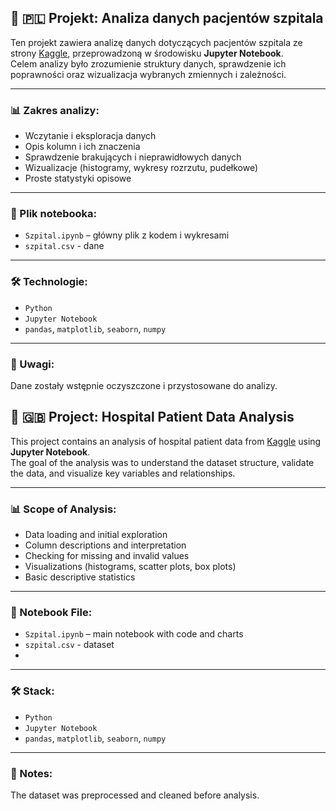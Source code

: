 ## 🏥 🇵🇱 Projekt: Analiza danych pacjentów szpitala

Ten projekt zawiera analizę danych dotyczących pacjentów szpitala ze strony [Kaggle](https://www.kaggle.com/datasets/saurabhshahane/patient-treatment-classification/data), przeprowadzoną w środowisku **Jupyter Notebook**.  
Celem analizy było zrozumienie struktury danych, sprawdzenie ich poprawności oraz wizualizacja wybranych zmiennych i zależności.

---

### 📊 Zakres analizy:
- Wczytanie i eksploracja danych
- Opis kolumn i ich znaczenia
- Sprawdzenie brakujących i nieprawidłowych danych
- Wizualizacje (histogramy, wykresy rozrzutu, pudełkowe)
- Proste statystyki opisowe

---

### 📁 Plik notebooka:
- `Szpital.ipynb` – główny plik z kodem i wykresami
- `szpital.csv` - dane

---

### 🛠️ Technologie:
- `Python`
- `Jupyter Notebook`
- `pandas`, `matplotlib`, `seaborn`, `numpy`

---

### 📌 Uwagi:
Dane zostały wstępnie oczyszczone i przystosowane do analizy.


## 🏥 🇬🇧 Project: Hospital Patient Data Analysis

This project contains an analysis of hospital patient data from [Kaggle](https://www.kaggle.com/datasets/saurabhshahane/patient-treatment-classification/data) using **Jupyter Notebook**.  
The goal of the analysis was to understand the dataset structure, validate the data, and visualize key variables and relationships.

---

### 📊 Scope of Analysis:
- Data loading and initial exploration
- Column descriptions and interpretation
- Checking for missing and invalid values
- Visualizations (histograms, scatter plots, box plots)
- Basic descriptive statistics

---

### 📁 Notebook File:
- `Szpital.ipynb` – main notebook with code and charts
- `szpital.csv` - dataset
- 
---

### 🛠️ Stack:
- `Python`
- `Jupyter Notebook`
- `pandas`, `matplotlib`, `seaborn`, `numpy`

---

### 📌 Notes:
The dataset was preprocessed and cleaned before analysis.
